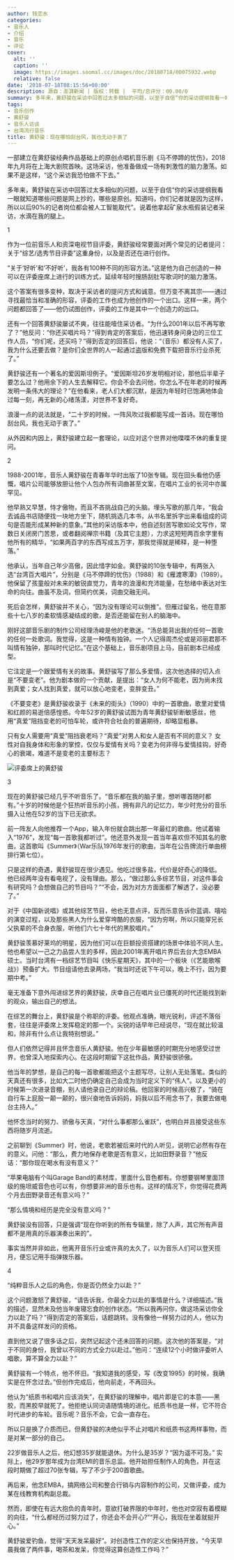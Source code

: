 ```yaml
---
author: 钱恋水
categories:
- 音乐人
- 介绍
- 音乐
- 评论
cover:
  alt: ''
  caption: ''
  image: https://images.soomal.cc/images/doc/20180718/00075932.webp
  relative: false
date: '2018-07-18T08:15:56+08:00'
description: 源自：澎湃新闻 | 版权：转载 |  平均/总评分：00.00/0
summary: 多年来，黄舒骏在采访中回答过太多相似的问题，以至于自信“你的采访提纲我看一眼就知道哪些问题是网上抄的，哪些是原创。知道吗，你们记者就是因为这样，所以以后90%的记者岗位都会被人工智能取代”。说着他拿起矿泉水瓶假装记者采访，水滴在我的腿上……
tags:
- 音乐创作
- 黄舒骏
- 音乐人访谈
- 台湾流行音乐
title: 黄舒骏：现在哪怕刮台风，我也无动于衷了
---
```


一部建立在黄舒骏经典作品基础上的原创点唱机音乐剧《马不停蹄的忧伤》，2018年九月将在上海大剧院首映。这场采访，他准备做成一场有刺激性的脑力激荡。如果不是这样，“这个采访我恐怕做不下去。”

多年来，黄舒骏在采访中回答过太多相似的问题，以至于自信“你的采访提纲我看一眼就知道哪些问题是网上抄的，哪些是原创。知道吗，你们记者就是因为这样，所以以后90%的记者岗位都会被人工智能取代”。说着他拿起矿泉水瓶假装记者采访，水滴在我的腿上。

1

作为一位前音乐人和资深电视节目评委，黄舒骏经常要面对两个常见的记者提问：关于“综艺/选秀节目评委”这重身份，以及是否还在进行创作。

“关于‘好听’和‘不好听’，我各有100种不同的形容方法。”这是他为自己创造的一种可以在评委座席上进行的训练方式，延续年轻时搜肠刮肚写歌词时的脑力激荡。

这个答案有很多变种，取决于采访者的提问方式和诚意。但万变不离其宗――通过寻找最恰当和准确的形容，评委的工作也成为他创作的一个出口。这样一来，两个问题都回答了――他仍试图创作，评委的工作是其中一个创造力的出口。

还有一个回答黄舒骏屡试不爽，往往能噎住采访者。“为什么2001年以后不再写歌了？”他反问：“你还买唱片吗？”得到肯定的答案后，他迅速转身问身边的三位工作人员，“你们呢，还买吗？”得到否定的回答后，他说：“（音乐）都没有人买了，我为什么还要去做？是你们全世界的人一起通过盗版和免费下载把音乐行业杀死了。”

黄舒骏还有一个著名的爱因斯坦例子。“爱因斯坦26岁发明相对论，那他后半辈子要怎么过？他用余下的人生去解释它。你会不会去问他，你怎么不在年老的时候再发明一条伟大的理论？”在他看来，老人们大都沉默，是因为年轻时已饱满地体会过每一刻，再无新的心绪荡漾，对世界不复好奇。

浪漫一点的说法就是，“二十岁的时候，一阵风吹过我都能写成一首诗。现在哪怕刮台风，我也无动于衷了。”

从外因和内因上，黄舒骏建立起一套理论，以应对这个世界对他喋喋不休的重复提问。

2

1988-2001年，音乐人黄舒骏在青春年华时出版了10张专辑。现在回头看他仍感慨，唱片公司能够放胆让他个人包办所有词曲甚至文案，在唱片工业的长河中亦属罕见。

他早熟又早慧，恃才傲物，而且不吝挑战自己的头脑。埋头写歌的那几年，“我会去诚品书店随便找一块地方坐下，随机挑选几本书，从书名里拆字出来看组成的词句是否能形成某种新的意象。”其他的采访版本中，他自述刻苦写歌如论文写作，常数日关闭房门苦思，或者翻阅禅宗书籍（及其它主题），力求这短短两百余字里有他所有的精华，“如果两百字的东西写成五万字，那我觉得就是稀释，是一种堕落。”

他承认，当年自己年少高傲，因此惜字如金。黄舒骏的10张专辑中，有两张入选“台湾百大唱片”，分别是《马不停蹄的忧伤》（1988）和《雁渡寒潭》（1989）。他保留了孩童般对未来的敏锐直觉力，青年的浪漫和充沛能量，在愁绪中表达对生命的向往。曲虽不及词，但简约优美，词曲交融无间。

死后会怎样，黄舒骏并不关心，“因为没有理论可以倒推”。但雁过留名，他在意那些十七八岁的柔软情感凝结成的歌，是否还能留在别人的脑海中。

刚好这部音乐剧的制作公司经理汤峻是他的老歌迷。“汤总能背出我的任何一首歌的任何一处歌词。我觉得，这是一种情有独钟。一个人记得周杰伦或是邓丽君那不叫情有独钟，那叫时代记忆。”在这个基础上，音乐剧项目上马，目前剧本已经成型。

它注定是一个跟爱情有关的故事。黄舒骏写了那么多爱情，这次他选择的切入点是“不要变老”。他为剧本做的一个贡献，是提出：“女人为何不能老，因为尚未找到真爱；女人找到真爱，就可以放心地变老，变胖变丑。”

《不要变老》是黄舒骏收录于《未来的街头》（1990）中的一首歌曲，歌里对爱情和红颜的易逝倍感惶惑。今年52岁的黄舒骏试图为青年黄舒骏斩断敏感丝，他用“真爱”阻挡变老的可怕车轮，或许符合社会的普遍期待，却略显粗暴。

只有女人需要用“真爱”阻挡衰老吗？“真爱”对男人和女人是否有不同的意义？ 女性对自我身体和形象的掌控，仅仅与爱情有关吗？变老为何非得与爱情挂钩，好奇心的衰竭，难道不是变老的主要标志？

![评委席上的黄舒骏](https://images.soomal.cc/images/doc/20180718/00075932.webp)





3

现在的黄舒骏已经几乎不听音乐了。“音乐都在我的脑子里，想听哪首随时都有。”十岁的时候他是个狂热听音乐的小孩，拥有非凡的记忆力，年少时充分的音乐摄入让他在52岁的当下已无欲求。

前一阵友人向他推荐一个App，输入年份就会跳出那一年最红的歌曲。他试着输入“1976”，发现“每一首歌我都听过”。他还意外发现一首当年喜欢但不知其名的歌曲，这首歌叫《Summer》（War乐队1976年发行的歌曲，当年在公告牌流行单曲榜排行第七位）。

只是这样的奇遇，黄舒骏现在很少遇见。他吃过很多盐，代价是好奇心的降低。
他已经两年没有看电视了，没有理由。那么，“做过那么多综艺节目，对这件事会有研究吗？会想做自己的节目吗？”“不会，因为对方方面面都了解透了，没必要了。”

对于《中国新说唱》或其他综艺节目，他也无意点评，反而乐意告诉你蓝调、嘻哈的演变过程，以及那些黑人为什么爱穿垮酷的衣服，“因为穷啊，所以只能穿兄长父执辈的不合身衣服，听他们六七十年代的黑胶唱片。”

黄舒骏羡慕好莱坞的明星，因为他们可以在巨额投资搭建的场景中体验不同人生。他也希望以一己之力品尝人生的多样，因此2001年离开唱片界后去台大念EMBA硕士。当时台湾有一档综艺节目叫《快乐星期天》，其中的一个板块（《艺能歌喉战》）预备扩大。节目组请他去录两场，“我当时还说下午可以，晚上不行，因为要期中考。”

毫无准备下意外闯进综艺界的黄舒骏，庆幸自己在唱片业已僵死的时代还能找到新的观众，输出自己的想法。

在综艺的舞台上，黄舒骏是个称职的评委。他观点准确，眼光锐利，评述不落俗套，往往是评委席上发挥稳定的那一个。尖锐的话早年已经说尽，“现在就比较温和，除非有什么点让我特别想说。”

但人们依然记得并且怀念音乐人黄舒骏。他在少年最敏感的时期充分地感受过世界，也曾深入地探索内心。在这段时期留下这批作品，黄舒骏很骄傲。

他当年的梦想，是自己的每一首歌都能把这个主题写尽，让别人无处落笔。类似的天真还有很多，比如大二时他仍确定自己会成为当时定义下的“伟人”。以及更小的时候第一次进录音棚，别人请他录自己的辩论稿。他回家的时候高兴极了，“骑在自行车上屁股一颠一颠的，很兴奋地告诉妈妈，妈我以后不用念书了，我要去做电台主持人。”

他怀念当时的努力、骄傲与天真，“对什么事都那么雀跃”，也明白并且接受这些东西将随岁月流逝。

之前聊到《Summer》时，他说，老歌若被后来时代的人听见，说明它必然有存在的意义。问他：“那么，费力地保存老歌是否有意义，比如田野录音？”他反诘：“那你现在喝水有没有意义？”

“苹果电脑有个叫Garage Band的素材库，里面什么音色都有。你想要钢琴里面顶级的施坦威音色也可以有，你想要非洲的音乐也有。这样的情况下，你觉得花费两个月去田野录音还有意义吗？”

“那么情境和经历是完全没有意义吗？”

黄舒骏没有回答，只是强调“现在你听到的所有专辑里，除了人声，其它所有声音都不是用真的乐器演奏出来的”。

事实当然并非如此，他离开音乐行业或许真的太久了，以为音乐人们可以登天揽月，便忘记用手指弹拨乐器。

4

“纯粹音乐人之后的角色，你是否仍然全力以赴？”

这个问题激怒了黄舒骏，“请告诉我，你最全力以赴的事情是什么？详细描述。”我的描述，显然未及他当年废寝忘食的创作状态。“所以我再问你，做这场采访你全力以赴了吗？”得到否定的答案后，话题跳转。没有像他一样努力过的人，他以为并不具备这样发问的资格。

直到他又说了很多话之后，突然记起这个还未回答的问题。这次他的答案是，“对于不同的身份，我曾以不同的方式全力以赴过。”他问：“连续12个小时做评委听人唱歌，算不算全力以赴？”

黄舒骏有一个特点，他不怀旧。“我知道我的感受，写《改变1995》的时候，我确实是在怀念过去。”但创作完成后，他向前走，不再回头。

他认为“纸质书和唱片应该消失”，在黄舒骏的理解中，唱片即是它的本意――黑胶，而黑胶早就死了。他拒绝认同词语随情境的进化。纸质书也是一样，它不符合时代进步的车轮。音乐呢？音乐不会，它会一直存在。

所以只是换了介质而已，但黄舒骏的决绝似乎不止对唱片和纸质书这两样事物，而是对某一部分的自己。

22岁做音乐人之后，他幻想35岁就能退休。为什么是35岁？“因为遥不可及。”
实际上，他29岁那年成为台湾EMI的音乐总监。他开始担任制作人的角色，并在这段时期做了超过70张专辑，写了不少于200首歌曲。

再后来，他念EMBA，搞网络公司和整合行销与内容制作的公司，又做评委，成为某在线教育机构副总裁。

然而，即使在有远大抱负的青年时，意欲打破界限的中年时，他也对空寂有着模糊的向往，“什么都经历过努力过了，你还会不会开心?”“开心，我现在坐着就挺开心。”

黄舒骏爱钓鱼，觉得“天天发呆最好”。对创造性工作的定义也保持开放，“今天早晨我做了两件事，喝茶和发呆，你觉得这算创造性工作吗？”